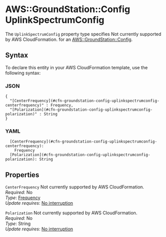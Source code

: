 # AWS::GroundStation::Config UplinkSpectrumConfig<a name="aws-properties-groundstation-config-uplinkspectrumconfig"></a>

<a name="aws-properties-groundstation-config-uplinkspectrumconfig-description"></a>The `UplinkSpectrumConfig` property type specifies Not currently supported by AWS CloudFormation\. for an [AWS::GroundStation::Config](aws-resource-groundstation-config.md)\.

## Syntax<a name="aws-properties-groundstation-config-uplinkspectrumconfig-syntax"></a>

To declare this entity in your AWS CloudFormation template, use the following syntax:

### JSON<a name="aws-properties-groundstation-config-uplinkspectrumconfig-syntax.json"></a>

```
{
  "[CenterFrequency](#cfn-groundstation-config-uplinkspectrumconfig-centerfrequency)" : Frequency,
  "[Polarization](#cfn-groundstation-config-uplinkspectrumconfig-polarization)" : String
}
```

### YAML<a name="aws-properties-groundstation-config-uplinkspectrumconfig-syntax.yaml"></a>

```
  [CenterFrequency](#cfn-groundstation-config-uplinkspectrumconfig-centerfrequency): 
    Frequency
  [Polarization](#cfn-groundstation-config-uplinkspectrumconfig-polarization): String
```

## Properties<a name="aws-properties-groundstation-config-uplinkspectrumconfig-properties"></a>

`CenterFrequency`  <a name="cfn-groundstation-config-uplinkspectrumconfig-centerfrequency"></a>
Not currently supported by AWS CloudFormation\.  
*Required*: No  
*Type*: [Frequency](aws-properties-groundstation-config-frequency.md)  
*Update requires*: [No interruption](https://docs.aws.amazon.com/AWSCloudFormation/latest/UserGuide/using-cfn-updating-stacks-update-behaviors.html#update-no-interrupt)

`Polarization`  <a name="cfn-groundstation-config-uplinkspectrumconfig-polarization"></a>
Not currently supported by AWS CloudFormation\.  
*Required*: No  
*Type*: String  
*Update requires*: [No interruption](https://docs.aws.amazon.com/AWSCloudFormation/latest/UserGuide/using-cfn-updating-stacks-update-behaviors.html#update-no-interrupt)
